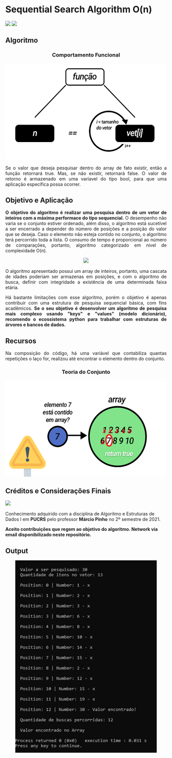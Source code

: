 <h1> Sequential Search Algorithm O(n)</h1>
<div align="left">
 <img src="https://img.shields.io/badge/C%2B%2B-00599C?style=for-the-badge&logo=c%2B%2B&logoColor=white">
 <a href="mailto:guilherme.kollet@edu.pucrs.br" target="_blank"><img src="https://img.shields.io/badge/Microsoft_Outlook-0078D4?style=for-the-badge&logo=microsoft-outlook&logoColor=white"></a> 

</div>
<h2>Algoritmo</h2>
<h3 align="center">Comportamento Funcional</h3>
<div align="center">
<img height="300em" src="https://raw.githubusercontent.com/guilhermekollet/Sequential_Search_Algorithm/main/images/function.png">
</div>

<p align="justify">Se o valor que deseja pesquisar dentro do array de fato existir, então a função retornará true. Mas, se não existir, retornará false. O valor de retorno é armazenado em uma varíavel do tipo bool, para que uma aplicação específica possa ocorrer.</p>


<h2>Objetivo e Aplicação</h2>
<p align="justify"><b>O objetivo do algoritmo é realizar uma pesquisa dentro de um vetor de inteiros com a máxima performace do tipo sequencial.</b> O desempenho não varia se o conjunto estiver ordenado, além disso, o algoritmo está sucetível a ser encerrado a depender do número de posições e a posição do valor que se deseja. Caso o elemento não esteja contido no conjunto, o algoritmo terá percorrido toda a lista. O consumo de tempo é proporcional ao número de comparações, portanto, algoritmo categorizado em nível de complexidade O(n).</p>


<div align="center">
 <img height="300em" src="https://miro.medium.com/max/724/1*5VctXSES5PrSk-5lPb_CCg.jpeg">
 </div>
<p align="justify">O algoritmo apresentado possui um array de inteiros, portanto, uma cascata de idades poderiam ser armazenas em posições, e com o algoritmo de busca, definir com integridade a existência de uma determinada faixa etária.</p>

<p align="justify">Há bastante limitações com esse algoritmo, porém o objetivo é apenas contribuir com uma estrutura de pesquisa sequencial básica, com fins acadêmicos.
<b>Se o seu objetivo é desenvolver um algoritmo de pesquisa mais complexo usando "keys" e "values" (modelo dicionário), recomendo o ecossistema python para trabalhar com estruturas de árvores e bancos de dados.</b>
 
<h2>Recursos</h2>
<p align="justify">Na composição do código, há uma variável que contabiliza quantas repetições o laço for, realizou até encontrar o elemento dentro do conjunto.
 <div align="center">
 <h3 align="center">Teoria do Conjunto</h3>
<img height="300em" src="https://raw.githubusercontent.com/guilhermekollet/Sequential_Search_Algorithm/main/images/sets.png">
</div>
 
 <h2>Créditos e Considerações Finais</h2>
 <div align="left">
 <a href="https://www.inf.pucrs.br/~pinho/" target="_blank"><img src="https://img.shields.io/badge/Google%20Chrome-4285F4?style=for-the-badge&logo=GoogleChrome&logoColor=white"></a> 
</div>
 <p>Conhecimento adquirido com a disciplina de Algoritmo e Estruturas de Dados I em <b>PUCRS</b> pelo professor <b>Márcio Pinho</b> no 2º semestre de 2021.</p>
 <b>Aceito contribuições que regem ao objetivo do algoritmo. Network via email disponibilizado neste repositório.</b>
 
 <h2>Output</h2>
 <div align="center">
<img height="600em" src="https://raw.githubusercontent.com/guilhermekollet/Sequential_Search_Algorithm/main/images/output.png">
</div>
